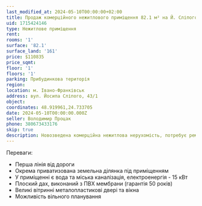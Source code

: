 ```yaml
---
last_modified_at: 2024-05-10T00:00:00+02:00
title: Продаж комерційного нежитлового приміщення 82.1 м² на Й. Сліпого
uid: 1715424146
type: Нежитлове приміщення
rent:
rooms: '1'
surface: '82.1'
surface_land: '161'
price: $110835
price_sqmt:
floor: '1'
floors: '1'
parking: Прибудинкова територія
region:
location: м. Івано-Франківськ
address: вул. Йосипа Сліпого, 43/1
object:
coordinates: 48.919961,24.733705
date: 2024-05-10T00:00:00.000Z
seller: Володимир Процак
phone: 380673433176
skip: true
description: Новозведена комерційна нежитлова нерухомість, потребує ремонтно-оздоблювальних робіт
---
```


Переваги:
- Перша лінія від дороги
- Окрема приватизована земельна ділянка під приміщенням
- У приміщенні є вода та міська каналізація, електроенергія - 15 кВт
- Плоский дах, виконаний з ПВХ мембрани (гарантія 50 років)
- Великі вітринні металопластикові двері та вікна
- Можливість вільного планування
